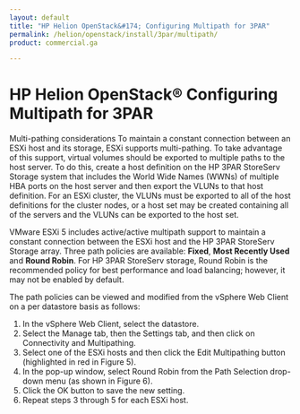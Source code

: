 ```yaml
---
layout: default
title: "HP Helion OpenStack&#174; Configuring Multipath for 3PAR"
permalink: /helion/openstack/install/3par/multipath/
product: commercial.ga

---
```

<!--UNDER REVISION-->


<script>

function PageRefresh {
onLoad="window.refresh"
}

PageRefresh();

</script>
<!--
<p style="font-size: small;"> <a href="/helion/openstack/">&#9664; PREV | <a href="/helion/openstack/">&#9650; UP</a> | <a href="/helion/openstack/faq/">NEXT &#9654; </a></p>
-->
# HP Helion OpenStack&reg; Configuring Multipath for 3PAR



Multi-pathing considerations
To maintain a constant connection between an ESXi host and its storage, ESXi supports multi-pathing. To take advantage of this support, virtual volumes should be exported to multiple paths to the host server. To do this, create a host definition on the HP 3PAR StoreServ Storage system that includes the World Wide Names (WWNs) of multiple HBA ports on the host server and then export the VLUNs to that host definition. For an ESXi cluster, the VLUNs must be exported to all of the host definitions for the cluster nodes, or a host set may be created containing all of the servers and the VLUNs can be exported to the host set.

VMware ESXi 5 includes active/active multipath support to maintain a constant connection between the ESXi host and the HP 3PAR StoreServ Storage array. Three path policies are available: **Fixed**, **Most Recently Used** and **Round Robin**. For HP 3PAR StoreServ storage, Round Robin is the recommended policy for best performance and load balancing; however, it may not be enabled by default.

The path policies can be viewed and modified from the vSphere Web Client on a per datastore basis as follows:

1. In the vSphere Web Client, select the datastore.
2. Select the Manage tab, then the Settings tab, and then click on
Connectivity and Multipathing.
3. Select one of the ESXi hosts and then click the Edit Multipathing
button (highlighted in red in Figure 5).
4. In the pop-up window, select Round Robin from the Path Selection drop-down menu (as shown in Figure 6).
5. Click the OK button to save the new setting.
6. Repeat steps 3 through 5 for each ESXi host. 